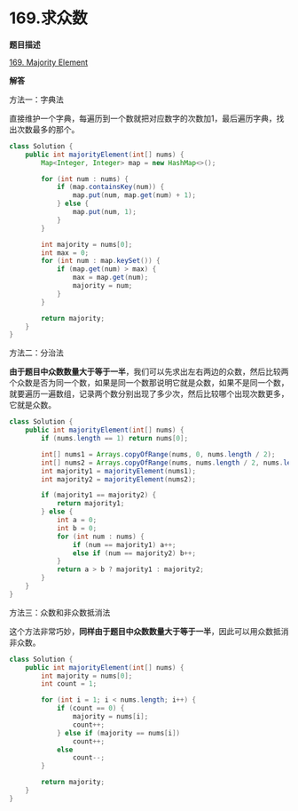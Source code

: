 # 169.求众数

**题目描述**

[169. Majority Element](https://leetcode-cn.com/problems/majority-element/)

**解答**

方法一：字典法

直接维护一个字典，每遍历到一个数就把对应数字的次数加1，最后遍历字典，找出次数最多的那个。

```java
class Solution {
    public int majorityElement(int[] nums) {
        Map<Integer, Integer> map = new HashMap<>();

        for (int num : nums) {
            if (map.containsKey(num)) {
                map.put(num, map.get(num) + 1);
            } else {
                map.put(num, 1);
            }
        }

        int majority = nums[0];
        int max = 0;
        for (int num : map.keySet()) {
            if (map.get(num) > max) {
                max = map.get(num);
                majority = num;
            }
        }

        return majority;
    }
}
```

方法二：分治法

**由于题目中众数数量大于等于一半**，我们可以先求出左右两边的众数，然后比较两个众数是否为同一个数，如果是同一个数那说明它就是众数，如果不是同一个数，就要遍历一遍数组，记录两个数分别出现了多少次，然后比较哪个出现次数更多，它就是众数。

```java
class Solution {
    public int majorityElement(int[] nums) {
        if (nums.length == 1) return nums[0];

        int[] nums1 = Arrays.copyOfRange(nums, 0, nums.length / 2);
        int[] nums2 = Arrays.copyOfRange(nums, nums.length / 2, nums.length);
        int majority1 = majorityElement(nums1);
        int majority2 = majorityElement(nums2);

        if (majority1 == majority2) {
            return majority1;
        } else {
            int a = 0;
            int b = 0;
            for (int num : nums) {
                if (num == majority1) a++;
                else if (num == majority2) b++;
            }
            return a > b ? majority1 : majority2;
        }
    }
}
```

方法三：众数和非众数抵消法

这个方法非常巧妙，**同样由于题目中众数数量大于等于一半**，因此可以用众数抵消非众数。

```java
class Solution {
    public int majorityElement(int[] nums) {
        int majority = nums[0];
        int count = 1;

        for (int i = 1; i < nums.length; i++) {
            if (count == 0) {
                majority = nums[i];
                count++;
            } else if (majority == nums[i])
                count++;
            else
                count--;
        }

        return majority;
    }
}
```
